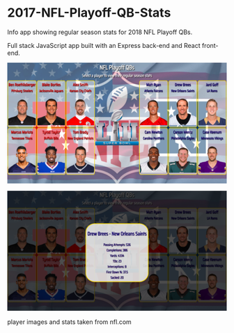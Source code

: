 # 2017-NFL-Playoff-QB-Stats

Info app showing regular season stats for 2018 NFL Playoff QBs.

Full stack JavaScript app built with an Express back-end and React front-end.

![Home](https://github.com/LouiseReid/2017-NFL-Playoff-QB-Stats/blob/master/Home.png)

![Modal](https://github.com/LouiseReid/2017-NFL-Playoff-QB-Stats/blob/master/Modal.png)


player images and stats taken from nfl.com
